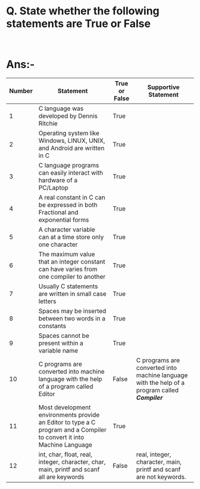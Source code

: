 
# Q. State whether the following statements are True or False

&nbsp;

# **Ans:-**

| Number | Statement | True or False | Supportive Statement |
| ------ | --------  | ------------  | -------- |
| 1 | C language was developed by Dennis Ritchie| True |
| 2 | Operating system like Windows, LINUX, UNIX, and Android are written in C| True |
| 3 | C language programs can easily interact with hardware of a PC/Laptop | True |
| 4 | A real constant in C can be expressed in both Fractional and exponential forms | True |
| 5 | A character variable can at a time store only one character | True |
| 6 | The maximum value that an integer constant can have varies from one compiler to another | True |
| 7 | Usually C statements are written in small case letters | True |
| 8 | Spaces may be inserted between two words in a constants | True |
| 9 | Spaces cannot be present within a variable name | True |
| 10 | C programs are converted into machine language with the help of a program called Editor  | False | C programs are converted into machine language with the help of a program called <i><b>Compiler</b></i> |
| 11 | Most development environments provide an Editor to type a C program and a Compiler to convert it into Machine Language | True |
| 12 | int, char, float, real, integer, character, char, main, printf and scanf all are keywords | False | real, integer, character, main, printf and scanf are not keywords.
